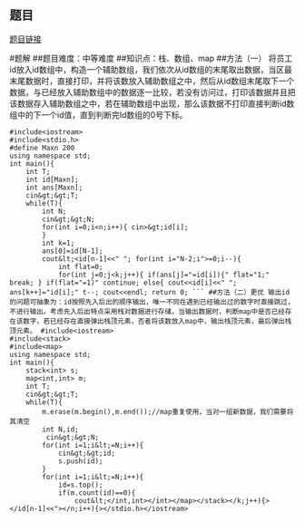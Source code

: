 ## 题目
[题目链接](https://www.nowcoder.com/practice/0f52adb3946249f9bb63d964658b2691?tpId=182&tqId=147541&sourceUrl=/exam/oj&channenl=wgithub&fromPut=wgithub)

#题解
##题目难度：中等难度
##知识点：栈、数组、map
##方法（一）
将员工id放入id数组中，构造一个辅助数组，我们依次从id数组的末尾取出数据，当区最末尾数据时，直接打印，并将该数放入辅助数组之中，然后从id数组末尾取下一个数据，与已经放入辅助数组中的数据逐一比较，若没有访问过，打印该数据并且把该数据存入辅助数组之中，若在辅助数组中出现，那么该数据不打印直接判断id数组中的下一个id值，直到判断完Id数组的0号下标。

```
#include<iostream>
#include<stdio.h>
#define Maxn 200
using namespace std;
int main(){
	int T;
	int id[Maxn];
	int ans[Maxn];
    cin&gt;&gt;T;
    while(T){
    	int N;
    	cin&gt;&gt;N;
    	for(int i=0;i<n;i++){ cin>&gt;id[i];
		}
		int k=1;
    	ans[0]=id[N-1];
    	cout&lt;<id[n-1]<<" "; for(int i="N-2;i">=0;i--){
    		int flat=0;
    		for(int j=0;j<k;j++){ if(ans[j]="=id[i]){" flat="1;" break; } if(flat="=1)" continue; else{ cout<<id[i]<<" "; ans[k++]="id[i];" t--; cout<<endl; return 0; ``` ##方法（二）更优 输出id的问题可抽象为：id按照先入后出的顺序输出，唯一不同在遇到已经输出过的数字时直接跳过，不进行输出。考虑先入后出特点采用栈对数据进行存储，当输出数据时，判断map中是否已经存在该数字，若已经存在直接弹出栈顶元素，否者将该数放入map中，输出栈顶元素，最后弹出栈顶元素。 #include<iostream>
#include<stack>
#include<map>
using namespace std;
int main(){
	stack<int> s;
	map<int,int> m;
	int T;
    cin&gt;&gt;T;
    while(T){
    	m.erase(m.begin(),m.end());//map重复使用，当对一组新数据，我们需要将其清空
        int N,id;
         cin&gt;&gt;N;
        for(int i=1;i&lt;=N;i++){
         	cin&gt;&gt;id;
            s.push(id);
        }
        for(int i=1;i&lt;=N;i++){
        	id=s.top();
        	if(m.count(id)==0){
            	cout&lt;</int,int></int></map></stack></k;j++){></id[n-1]<<"></n;i++){></stdio.h></iostream>